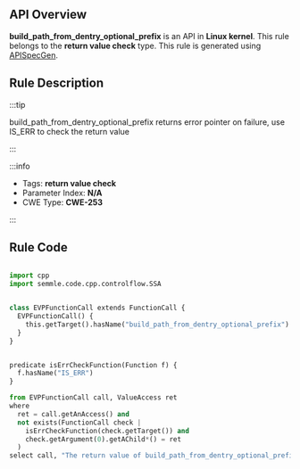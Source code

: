 ---
---


## API Overview
**build_path_from_dentry_optional_prefix** is an API in **Linux kernel**. This rule belongs to the **return value check** type. This rule is generated using [APISpecGen](../../tools/APISpecGen).
## Rule Description

:::tip

build_path_from_dentry_optional_prefix returns error pointer on failure, use IS_ERR to check the return value

:::

:::info

- Tags: **return value check**
- Parameter Index: **N/A**
- CWE Type: **CWE-253**

:::

## Rule Code
```python

import cpp
import semmle.code.cpp.controlflow.SSA


class EVPFunctionCall extends FunctionCall {
  EVPFunctionCall() {
    this.getTarget().hasName("build_path_from_dentry_optional_prefix")
  }
}


predicate isErrCheckFunction(Function f) {
  f.hasName("IS_ERR") 
}

from EVPFunctionCall call, ValueAccess ret
where
  ret = call.getAnAccess() and
  not exists(FunctionCall check |
    isErrCheckFunction(check.getTarget()) and
    check.getArgument(0).getAChild*() = ret
  )
select call, "The return value of build_path_from_dentry_optional_prefix is not checked with IS_ERR."
    
```